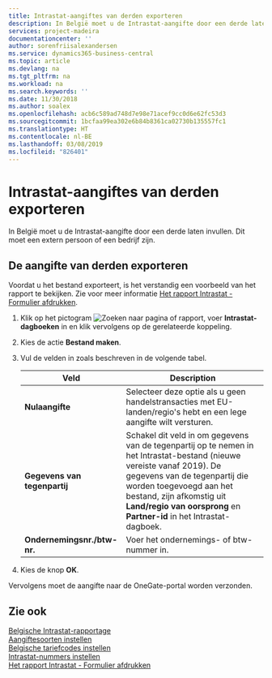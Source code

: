 ```yaml
---
title: Intrastat-aangiftes van derden exporteren
description: In België moet u de Intrastat-aangifte door een derde laten invullen. Dit moet een extern persoon of een bedrijf zijn.
services: project-madeira
documentationcenter: ''
author: sorenfriisalexandersen
ms.service: dynamics365-business-central
ms.topic: article
ms.devlang: na
ms.tgt_pltfrm: na
ms.workload: na
ms.search.keywords: ''
ms.date: 11/30/2018
ms.author: soalex
ms.openlocfilehash: acb6c589ad748d7e98e71acef9cc0d6e62fc53d3
ms.sourcegitcommit: 1bcfaa99ea302e6b84b8361ca02730b135557fc1
ms.translationtype: HT
ms.contentlocale: nl-BE
ms.lasthandoff: 03/08/2019
ms.locfileid: "826401"
---
```

# <a name="export-intrastat-third-party-declarations"></a>Intrastat-aangiftes van derden exporteren
In België moet u de Intrastat-aangifte door een derde laten invullen. Dit moet een extern persoon of een bedrijf zijn. 

## <a name="to-export-the-third-party-declaration"></a>De aangifte van derden exporteren  
Voordat u het bestand exporteert, is het verstandig een voorbeeld van het rapport te bekijken. Zie voor meer informatie [Het rapport Intrastat - Formulier afdrukken](how-to-print-the-intrastat-form-report.md).  

1.  Klik op het pictogram ![Zoeken naar pagina of rapport](../../media/ui-search/search_small.png "pictogram Zoeken naar pagina of rapport"), voer **Intrastat-dagboeken** in en klik vervolgens op de gerelateerde koppeling.  
2.  Kies de actie **Bestand maken**.  
3.  Vul de velden in zoals beschreven in de volgende tabel.  

    |Veld|Description|  
    |---------------------------------|---------------------------------------|  
    |**Nulaangifte**|Selecteer deze optie als u geen handelstransacties met EU-landen/regio's hebt en een lege aangifte wilt versturen.|  
    |**Gegevens van tegenpartij**|Schakel dit veld in om gegevens van de tegenpartij op te nemen in het Intrastat-bestand (nieuwe vereiste vanaf 2019). De gegevens van de tegenpartij die worden toegevoegd aan het bestand, zijn afkomstig uit **Land/regio van oorsprong** en **Partner-id** in het Intrastat-dagboek.|  
    |**Ondernemingsnr./btw-nr.**|Voer het ondernemings- of btw-nummer in.|  
    
4.  Kies de knop **OK**.  

Vervolgens moet de aangifte naar de OneGate-portal worden verzonden.  

## <a name="see-also"></a>Zie ook  
 [Belgische Intrastat-rapportage](belgian-intrastat-reporting.md)   
 [Aangiftesoorten instellen](how-to-set-up-declaration-types.md)   
 [Belgische tariefcodes instellen](how-to-set-up-belgian-tariff-numbers.md)   
 [Intrastat-nummers instellen](how-to-set-up-intrastat-establishment-numbers.md)   
 [Het rapport Intrastat - Formulier afdrukken](how-to-print-the-intrastat-form-report.md)
